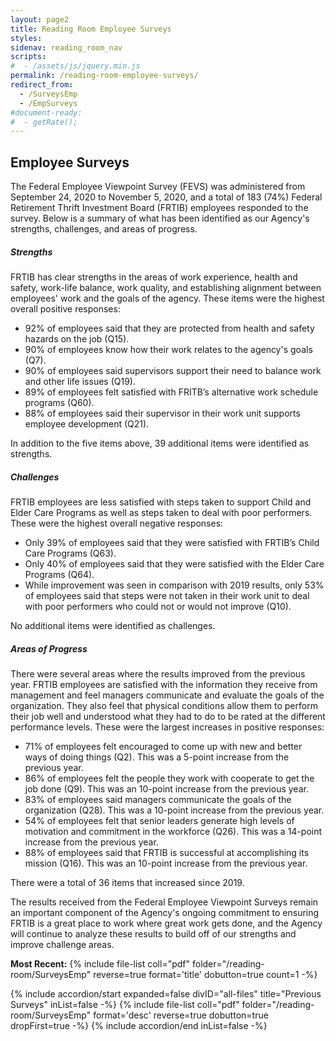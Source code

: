 ```yaml
---
layout: page2
title: Reading Room Employee Surveys
styles:
sidenav: reading_room_nav
scripts:
#  - /assets/js/jquery.min.js
permalink: /reading-room-employee-surveys/
redirect_from:
  - /SurveysEmp
  - /EmpSurveys
#document-ready:
#  - getRate();
---
```


## Employee Surveys

The Federal Employee Viewpoint Survey (FEVS) was administered from September 24, 2020 to November 5, 2020, and a total of 183 (74%) Federal Retirement Thrift Investment Board (FRTIB) employees responded to the survey. Below is a summary of what has been identified as our Agency's strengths, challenges, and areas of progress.


##### Strengths
FRTIB has clear strengths in the areas of work experience, health and safety, work-life balance, work quality, and establishing alignment between employees' work and the goals of the agency. These items were the highest overall positive responses:

- 92% of employees said that they are protected from health and safety hazards on the job (Q15).
- 90% of employees know how their work relates to the agency's goals (Q7).
- 90% of employees said supervisors support their need to balance work and other life issues (Q19).
- 89% of employees felt satisfied with FRITB’s alternative work schedule programs (Q60).
- 88% of employees said their supervisor in their work unit supports employee development (Q21).


In addition to the five items above, 39 additional items were identified as strengths.


##### Challenges

FRTIB employees are less satisfied with steps taken to support Child and Elder Care Programs as well as steps taken to deal with poor performers. These were the highest overall negative responses:

- Only 39% of employees said that they were satisfied with FRTIB’s Child Care Programs (Q63).
- Only 40% of employees said that they were satisfied with the Elder Care Programs (Q64).
- While improvement was seen in comparison with 2019 results, only 53% of employees said that steps were not taken in their work unit to deal with poor performers who could not or would not improve (Q10).

No additional items were identified as challenges.


##### Areas of Progress

There were several areas where the results improved from the previous year. FRTIB employees are satisfied with the information they receive from management and feel managers communicate and evaluate the goals of the organization. They also feel that physical conditions allow them to perform their job well and understood what they had to do to be rated at the different performance levels. These were the largest increases in positive responses:

- 71% of employees felt encouraged to come up with new and better ways of doing things (Q2). This was a 5-point increase from the previous year.
- 86% of employees felt the people they work with cooperate to get the job done (Q9). This was an 10-point increase from the previous year.
- 83% of employees said managers communicate the goals of the organization (Q28). This was a 10-point increase from the previous year.
- 54% of employees felt that senior leaders generate high levels of motivation and commitment in the workforce (Q26). This was a 14-point increase from the previous year.
- 88% of employees said that FRTIB is successful at accomplishing its mission (Q16). This was an 10-point increase from the previous year.

There were a total of 36 items that increased since 2019.

The results received from the Federal Employee Viewpoint Surveys remain an important component of the Agency's ongoing commitment to ensuring FRTIB is a great place to work where great work gets done, and the Agency will continue to analyze these results to build off of our strengths and improve challenge areas.

__Most Recent:__ {% include file-list coll="pdf" folder="/reading-room/SurveysEmp" reverse=true format='title' dobutton=true count=1 -%}


<div class="usa-accordion">
{% include accordion/start expanded=false divID="all-files" title="Previous Surveys" inList=false -%}
{% include file-list coll="pdf" folder="/reading-room/SurveysEmp" format='desc' reverse=true dobutton=true dropFirst=true -%}
{% include accordion/end  inList=false -%}
</div>

<!--
{% include file-list coll="pdf" folder="/reading-room/SurveysEmp" reverse=true format='title' dobutton=true dropFirst=true -%}
-->

<!-- CONTENT END -->
